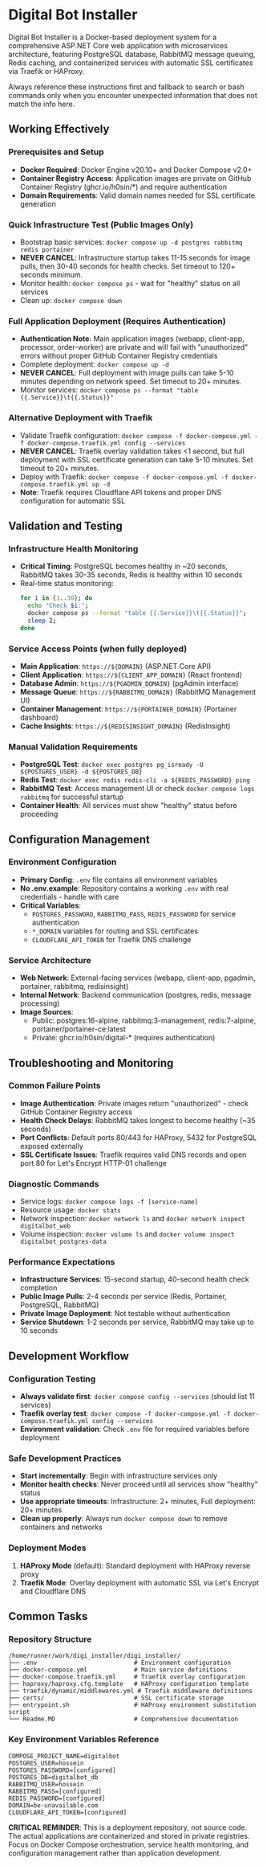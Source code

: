 # Digital Bot Installer

Digital Bot Installer is a Docker-based deployment system for a comprehensive ASP.NET Core web application with microservices architecture, featuring PostgreSQL database, RabbitMQ message queuing, Redis caching, and containerized services with automatic SSL certificates via Traefik or HAProxy.

Always reference these instructions first and fallback to search or bash commands only when you encounter unexpected information that does not match the info here.

## Working Effectively

### Prerequisites and Setup
- **Docker Required**: Docker Engine v20.10+ and Docker Compose v2.0+
- **Container Registry Access**: Application images are private on GitHub Container Registry (ghcr.io/h0sin/*) and require authentication
- **Domain Requirements**: Valid domain names needed for SSL certificate generation

### Quick Infrastructure Test (Public Images Only)
- Bootstrap basic services: `docker compose up -d postgres rabbitmq redis portainer`
- **NEVER CANCEL**: Infrastructure startup takes 11-15 seconds for image pulls, then 30-40 seconds for health checks. Set timeout to 120+ seconds minimum.
- Monitor health: `docker compose ps` - wait for "healthy" status on all services
- Clean up: `docker compose down`

### Full Application Deployment (Requires Authentication)
- **Authentication Note**: Main application images (webapp, client-app, processor, order-worker) are private and will fail with "unauthorized" errors without proper GitHub Container Registry credentials
- Complete deployment: `docker compose up -d`
- **NEVER CANCEL**: Full deployment with image pulls can take 5-10 minutes depending on network speed. Set timeout to 20+ minutes.
- Monitor services: `docker compose ps --format "table {{.Service}}\t{{.Status}}"`

### Alternative Deployment with Traefik
- Validate Traefik configuration: `docker compose -f docker-compose.yml -f docker-compose.traefik.yml config --services`
- **NEVER CANCEL**: Traefik overlay validation takes <1 second, but full deployment with SSL certificate generation can take 5-10 minutes. Set timeout to 20+ minutes.
- Deploy with Traefik: `docker compose -f docker-compose.yml -f docker-compose.traefik.yml up -d`
- **Note**: Traefik requires Cloudflare API tokens and proper DNS configuration for automatic SSL

## Validation and Testing

### Infrastructure Health Monitoring
- **Critical Timing**: PostgreSQL becomes healthy in ~20 seconds, RabbitMQ takes 30-35 seconds, Redis is healthy within 10 seconds
- Real-time status monitoring:
  ```bash
  for i in {1..30}; do 
    echo "Check $i:"; 
    docker compose ps --format "table {{.Service}}\t{{.Status}}"; 
    sleep 2; 
  done
  ```

### Service Access Points (when fully deployed)
- **Main Application**: `https://${DOMAIN}` (ASP.NET Core API)
- **Client Application**: `https://${CLIENT_APP_DOMAIN}` (React frontend)
- **Database Admin**: `https://${PGADMIN_DOMAIN}` (pgAdmin interface)
- **Message Queue**: `https://${RABBITMQ_DOMAIN}` (RabbitMQ Management UI)
- **Container Management**: `https://${PORTAINER_DOMAIN}` (Portainer dashboard)
- **Cache Insights**: `https://${REDISINSIGHT_DOMAIN}` (RedisInsight)

### Manual Validation Requirements
- **PostgreSQL Test**: `docker exec postgres pg_isready -U ${POSTGRES_USER} -d ${POSTGRES_DB}`
- **Redis Test**: `docker exec redis redis-cli -a ${REDIS_PASSWORD} ping`
- **RabbitMQ Test**: Access management UI or check `docker compose logs rabbitmq` for successful startup
- **Container Health**: All services must show "healthy" status before proceeding

## Configuration Management

### Environment Configuration
- **Primary Config**: `.env` file contains all environment variables
- **No .env.example**: Repository contains a working `.env` with real credentials - handle with care
- **Critical Variables**: 
  - `POSTGRES_PASSWORD`, `RABBITMQ_PASS`, `REDIS_PASSWORD` for service authentication
  - `*_DOMAIN` variables for routing and SSL certificates
  - `CLOUDFLARE_API_TOKEN` for Traefik DNS challenge

### Service Architecture
- **Web Network**: External-facing services (webapp, client-app, pgadmin, portainer, rabbitmq, redisinsight)
- **Internal Network**: Backend communication (postgres, redis, message processing)
- **Image Sources**: 
  - Public: postgres:16-alpine, rabbitmq:3-management, redis:7-alpine, portainer/portainer-ce:latest
  - Private: ghcr.io/h0sin/digital-* (requires authentication)

## Troubleshooting and Monitoring

### Common Failure Points
- **Image Authentication**: Private images return "unauthorized" - check GitHub Container Registry access
- **Health Check Delays**: RabbitMQ takes longest to become healthy (~35 seconds)
- **Port Conflicts**: Default ports 80/443 for HAProxy, 5432 for PostgreSQL exposed externally
- **SSL Certificate Issues**: Traefik requires valid DNS records and open port 80 for Let's Encrypt HTTP-01 challenge

### Diagnostic Commands
- Service logs: `docker compose logs -f [service-name]`
- Resource usage: `docker stats`
- Network inspection: `docker network ls` and `docker network inspect digitalbot_web`
- Volume inspection: `docker volume ls` and `docker volume inspect digitalbot_postgres-data`

### Performance Expectations
- **Infrastructure Services**: 15-second startup, 40-second health check completion
- **Public Image Pulls**: 2-4 seconds per service (Redis, Portainer, PostgreSQL, RabbitMQ)
- **Private Image Deployment**: Not testable without authentication
- **Service Shutdown**: 1-2 seconds per service, RabbitMQ may take up to 10 seconds

## Development Workflow

### Configuration Testing
- **Always validate first**: `docker compose config --services` (should list 11 services)
- **Traefik overlay test**: `docker compose -f docker-compose.yml -f docker-compose.traefik.yml config --services`
- **Environment validation**: Check `.env` file for required variables before deployment

### Safe Development Practices
- **Start incrementally**: Begin with infrastructure services only
- **Monitor health checks**: Never proceed until all services show "healthy" status
- **Use appropriate timeouts**: Infrastructure: 2+ minutes, Full deployment: 20+ minutes
- **Clean up properly**: Always run `docker compose down` to remove containers and networks

### Deployment Modes
1. **HAProxy Mode** (default): Standard deployment with HAProxy reverse proxy
2. **Traefik Mode**: Overlay deployment with automatic SSL via Let's Encrypt and Cloudflare DNS

## Common Tasks

### Repository Structure
```
/home/runner/work/digi_installer/digi_installer/
├── .env                           # Environment configuration
├── docker-compose.yml             # Main service definitions
├── docker-compose.traefik.yml     # Traefik overlay configuration
├── haproxy/haproxy.cfg.template   # HAProxy configuration template
├── traefik/dynamic/middlewares.yml # Traefik middleware definitions
├── certs/                         # SSL certificate storage
├── entrypoint.sh                  # HAProxy environment substitution script
└── Readme.MD                      # Comprehensive documentation
```

### Key Environment Variables Reference
```env
COMPOSE_PROJECT_NAME=digitalbot
POSTGRES_USER=hossein
POSTGRES_PASSWORD=[configured]
POSTGRES_DB=digitalbot_db
RABBITMQ_USER=hossein
RABBITMQ_PASS=[configured]
REDIS_PASSWORD=[configured]
DOMAIN=be-unavailable.com
CLOUDFLARE_API_TOKEN=[configured]
```

**CRITICAL REMINDER**: This is a deployment repository, not source code. The actual applications are containerized and stored in private registries. Focus on Docker Compose orchestration, service health monitoring, and configuration management rather than application development.